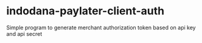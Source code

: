 # indodana-paylater-client-auth
Simple program to generate merchant authorization token based on api key and api secret

